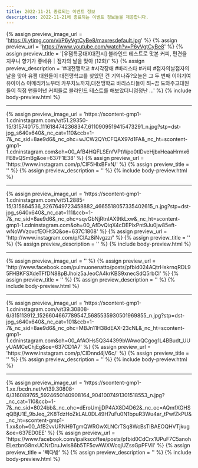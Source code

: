 ```yaml
---
title: 2022-11-21 종료되는 이벤트 정보
description: 2022-11-21에 종료되는 이벤트 정보들을 제공합니다.
---
```

{% assign preview_image_url = 'https://i.ytimg.com/vi/P6yVgtCyBe8/maxresdefault.jpg' %}
{% assign preview_url = 'https://www.youtube.com/watch?v=P6yVgtCyBe8' %}
{% assign preview_title = '[유잼특공대X대전시] 블라인드 테스트로 맛본 커피, 편견을 지우니 향기가 좋네유｜점자의 날을 맞아 (12화)' %}
{% assign preview_description = '#대전맹학교 #시각장애 #바리스타 #커피 #점자의날점자의 날을 맞아 유잼 대원들이 대전맹학교를 찾았던 건 기억나쥬?오늘은 그 두 번째 이야기여유아이스 아메리카노부터 카푸치노까지,대전맹학교 바리스타들이 쬐~끔 도와주고대원들이 직접 맨들어낸 커피들로 블라인드 테스트를 해보았더니엄청난 ...' %}
{% include body-preview.html %}
<hr>{% assign preview_image_url = 'https://scontent-gmp1-1.cdninstagram.com/v/t51.29350-15/315740175_1116184742368347_6110909519415473291_n.jpg?stp=dst-jpg_s640x640&amp;_nc_cat=110&amp;ccb=1-7&amp;_nc_sid=8ae9d6&amp;_nc_ohc=wJCW2QYtCFQAX97d1FA&amp;_nc_ht=scontent-gmp1-1.cdninstagram.com&amp;oh=00_AfB4HQFLSEnfVPtWpo0tIDveHjbxHeaaHrmx6FE8vQSmBg&amp;oe=637F1E38' %}
{% assign preview_url = 'https://www.instagram.com/p/ClF5HIxBFxN/' %}
{% assign preview_title = '' %}
{% assign preview_description = '' %}
{% include body-preview.html %}
<hr>{% assign preview_image_url = 'https://scontent-gmp1-1.cdninstagram.com/v/t51.2885-15/315864536_3267649723458882_4665518057335402615_n.jpg?stp=dst-jpg_s640x640&amp;_nc_cat=111&amp;ccb=1-7&amp;_nc_sid=8ae9d6&amp;_nc_ohc=sqvGbNjRtnIAX9tkLxw&amp;_nc_ht=scontent-gmp1-1.cdninstagram.com&amp;oh=00_AfDvQiqX4cDEPlxPnt9Ju0jw85eft-wNoWVzovcfEOHt3Q&amp;oe=637C1808' %}
{% assign preview_url = 'http://www.instagram.com/p/ClAz8iNvgzz/' %}
{% assign preview_title = '' %}
{% assign preview_description = '' %}
{% include body-preview.html %}
<hr>{% assign preview_image_url = '' %}
{% assign preview_url = 'http://www.facebook.com/pulmuonenatto/posts/pfbid024AQtrHskrnqRDL95FHBKFSXdeTFfDN88pBJhoiz5aJeoCA4krKBS9xnecSdQ5rbCl' %}
{% assign preview_title = '' %}
{% assign preview_description = '' %}
{% include body-preview.html %}
<hr>{% assign preview_image_url = 'https://scontent-gmp1-1.cdninstagram.com/v/t39.30808-6/315113912_1526604667789547_5685535930501969855_n.jpg?stp=dst-jpg_s640x640&amp;_nc_cat=101&amp;ccb=1-7&amp;_nc_sid=8ae9d6&amp;_nc_ohc=MBJn11H38dEAX-23cNL&amp;_nc_ht=scontent-gmp1-1.cdninstagram.com&amp;oh=00_AfAOHs5Q344399bWAwoQCgog1L4BBudt_UUyUAMCeChjEg&amp;oe=637CD1A7' %}
{% assign preview_url = 'https://www.instagram.com/p/ClDnnd4jV6c/' %}
{% assign preview_title = '' %}
{% assign preview_description = '' %}
{% include body-preview.html %}
<hr>{% assign preview_image_url = 'https://scontent-gmp1-1.xx.fbcdn.net/v/t39.30808-6/316089765_5924650140908164_9041007491301518553_n.jpg?_nc_cat=110&amp;ccb=1-7&amp;_nc_sid=8024bb&amp;_nc_ohc=dEroUmjjDP4AX8D4D62&amp;_nc_oc=AQmfXGHSqQBjU1E_9bJeq_2K8TdzHoZkLAL0DL49H7uFu0N1bpuR3Wu4ar_tPwfZkPU&amp;_nc_ht=scontent-gmp1-1.xx&amp;oh=00_AfB2vvURNH9TgmQWRGwXLNCrTSq8WcBsTIBAEOQHVTjkug&amp;oe=637ED0EE' %}
{% assign preview_url = 'https://www.facebook.com/ipaikscoffee/posts/pfbid0CdCrx1UPuF7C5anohELezbnG8nxUCNrDruJwis86b5TF5cvAWXWcqjUZssGpPFVil' %}
{% assign preview_title = '&#xbe7d;&#xb2e4;&#xbc29;' %}
{% assign preview_description = '' %}
{% include body-preview.html %}
